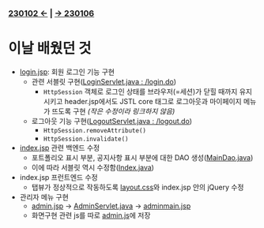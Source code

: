 ﻿#
### [230102 ←](../../221205-230127_JSP/230102/) | [→ 230106](../../221205-230127_JSP/230106/)

# 이날 배웠던 것

- [login.jsp](../../221205-230127_JSP/230104/jslhrdServlet/login.jsp): 회원 로그인 기능 구현
    - 관련 서블릿 구현([LoginServlet.java : /login.do](../../221205-230127_JSP/230104/jslhrdServlet/LoginServlet.java))
        - `HttpSession` 객체로 로그인 상태를 브라우저(=세션)가 닫힐 때까지 유지시키고 header.jsp에서도 JSTL core 태그로 로그아웃과 마이페이지 메뉴가 뜨도록 구현 _(작은 수정이라 링크하지 않음)_
    - 로그아웃 기능 구현([LogoutServlet.java : /logout.do](../../221205-230127_JSP/230104/jslhrdServlet/LogoutServlet.java))
        - `HttpSession.removeAttribute()`
        - `HttpSession.invalidate()`
- [index.jsp](../../221205-230127_JSP/230104/jslhrdServlet/index.jsp) 관련 백엔드 수정
    - 포트폴리오 표시 부분, 공지사항 표시 부분에 대한 DAO 생성([MainDao.java](../../221205-230127_JSP/230104/jslhrdServlet/MainDao.java))
    - 이에 따라 서블릿 역시 수정함([Index.java](../../221205-230127_JSP/230104/jslhrdServlet/Index.java))
- index.jsp 프런트엔드 수정
    - 탭뷰가 정상적으로 작동하도록 [layout.css](../../221205-230127_JSP/230104/jslhrdServlet/layout.css)와 index.jsp 안의 jQuery 수정
- 관리자 메뉴 구현
    - [admin.jsp](../../221205-230127_JSP/230104/jslhrdServlet/admin.jsp) → [AdminServlet.java](../../221205-230127_JSP/230104/jslhrdServlet/AdminServlet.java) → [adminmain.jsp](../../221205-230127_JSP/230104/jslhrdServlet/adminmain.jsp)
    - 화면구현 관련 js를 따로 [admin.js](../../221205-230127_JSP/230104/jslhrdServlet/admin.js)에 저장
